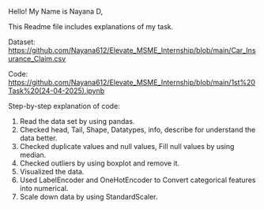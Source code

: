 Hello!
My Name is Nayana D,

This Readme file includes explanations of my task. 
       
Dataset: https://github.com/Nayana612/Elevate_MSME_Internship/blob/main/Car_Insurance_Claim.csv

Code:  https://github.com/Nayana612/Elevate_MSME_Internship/blob/main/1st%20Task%20(24-04-2025).ipynb

Step-by-step explanation of code:
1)	Read the data set by using pandas.
2)	Checked head, Tail, Shape, Datatypes, info, describe for understand the data better.
3)  Checked duplicate values and null values, Fill null values by using median.
4)  Checked outliers by using boxplot and remove it.
5)  Visualized the data.
6)  Used LabelEncoder and OneHotEncoder to Convert categorical features into numerical.
7)  Scale down  data by using StandardScaler.
